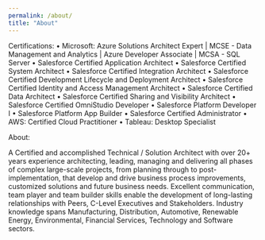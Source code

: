 ```yaml
---
permalink: /about/
title: "About"
---
```


Certifications:
•	Microsoft: Azure Solutions Architect Expert | MCSE - Data Management and Analytics | Azure Developer Associate | MCSA - SQL Server
•	Salesforce Certified Application Architect
•	Salesforce Certified System Architect
•	Salesforce Certified Integration Architect
•	Salesforce Certified Development Lifecycle and Deployment Architect
•	Salesforce Certified Identity and Access Management Architect
•	Salesforce Certified Data Architect
•	Salesforce Certified Sharing and Visibility Architect
•	Salesforce Certified OmniStudio Developer
•	Salesforce Platform Developer I
•	Salesforce Platform App Builder
•	Salesforce Certified Administrator
•	AWS: Certified Cloud Practitioner
•	Tableau: Desktop Specialist

About:

A Certified and accomplished Technical / Solution Architect with over 20+ years experience architecting, leading, managing and delivering all phases of complex large-scale projects, from planning through to post-implementation, that develop and drive business process improvements, customized solutions and future business needs. Excellent communication, team player and team builder skills enable the development of long-lasting relationships with Peers, C-Level Executives and Stakeholders. Industry knowledge spans Manufacturing, Distribution, Automotive, Renewable Energy, Environmental, Financial Services, Technology and Software sectors.